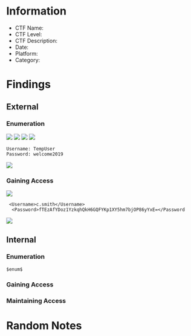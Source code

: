 # Information
- CTF Name: 
- CTF Level:
- CTF Description: 
- Date: 
- Platform: 
- Category: 

# Findings

## External
### Enumeration
![](https://i.imgur.com/NN7iKDD.png)
![](https://i.imgur.com/CF4nPrD.png)
![](https://i.imgur.com/1n5ZXfg.png)
![](https://i.imgur.com/W45PHze.png)
```shell
Username: TempUser
Password: welcome2019
```
![](https://i.imgur.com/Xc307a9.png)
### Gaining Access
![](https://i.imgur.com/hpuZKAj.png)
```shell
 <Username>c.smith</Username>
  <Password>fTEzAfYDoz1YzkqhQkH6GQFYKp1XY5hm7bjOP86yYxE=</Password
```
![](https://i.imgur.com/TrJ5RuG.png)


## Internal
### Enumeration
`$enum$`

### Gaining Access


### Maintaining Access


# Random Notes